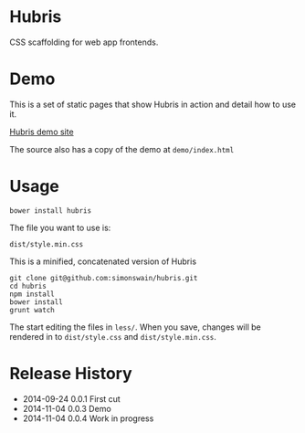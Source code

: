 # Hubris

CSS scaffolding for web app frontends.

# Demo

This is a set of static pages that show Hubris in action and detail
how to use it.

[Hubris demo site](http://simonswain.github.io/hubris)

The source also has a copy of the demo at `demo/index.html`

# Usage

```
bower install hubris
```

The file you want to use is:

```
dist/style.min.css
```

This is a minified, concatenated version of Hubris

```
git clone git@github.com:simonswain/hubris.git
cd hubris
npm install
bower install
grunt watch
```

The start editing the files in `less/`. When you save, changes will be
rendered in to `dist/style.css` and `dist/style.min.css`.


# Release History

* 2014-09-24 0.0.1 First cut
* 2014-11-04 0.0.3 Demo
* 2014-11-04 0.0.4 Work in progress
